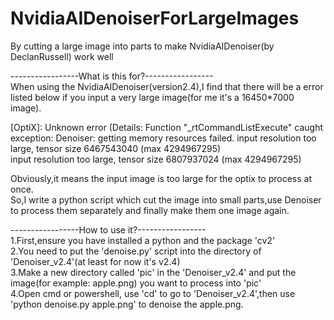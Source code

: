 # NvidiaAIDenoiserForLargeImages
By cutting a large image into parts to make NvidiaAIDenoiser(by DeclanRussell) work well

-----------------What is this for?-----------------  
When using the NvidiaAIDenoiser(version2.4),I find that there will be a error listed below if you input a very large image(for me it's a 16450*7000 image).  
  
[OptiX]: Unknown error (Details: Function "_rtCommandListExecute" caught exception: Denoiser: getting memory resources failed. input resolution too large, tensor size 6467543040 (max 4294967295)  
input resolution too large, tensor size 6807937024 (max 4294967295)  
  
Obviously,it means the input image is too large for the optix to process at once.  
So,I write a python script which cut the image into small parts,use Denoiser to process them separately and finally make them one image again.  

-----------------How to use it?-----------------  
1.First,ensure you have installed a python and the package 'cv2'  
2.You need to put the 'denoise.py' script into the directory of 'Denoiser_v2.4'(at least for now it's v2.4)  
3.Make a new directory called 'pic' in the 'Denoiser_v2.4' and put the image(for example: apple.png) you want to process into 'pic'  
4.Open cmd or powershell, use 'cd' to go to 'Denoiser_v2.4',then use 'python denoise.py apple.png' to denoise the apple.png.  




